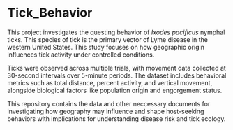 # Tick_Behavior
This project investigates the questing behavior of _Ixodes pacificus_ nymphal ticks. This species of tick is the primary vector of Lyme disease in the western United States. This study focuses on how geographic origin influences tick activity under controlled conditions.

Ticks were observed across multiple trials, with movement data collected at 30-second intervals over 5-minute periods. The dataset includes behavioral metrics such as total distance, percent activity, and vertical movement, alongside biological factors like population origin and engorgement status.

This repository contains the data and other neccessary documents for investigating how geography may influence and shape host-seeking behaviors with implications for understanding disease risk and tick ecology.

